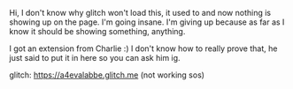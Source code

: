 Hi, I don't know why glitch won't load this, it used to and now nothing is showing up on the page. I'm going insane. 
I'm giving up because as far as I know it should be showing something, anything. 

I got an extension from Charlie :) I don't know how to really prove that, he just said to put it in here 
so you can ask him ig. 

glitch: https://a4evalabbe.glitch.me (not working sos)

